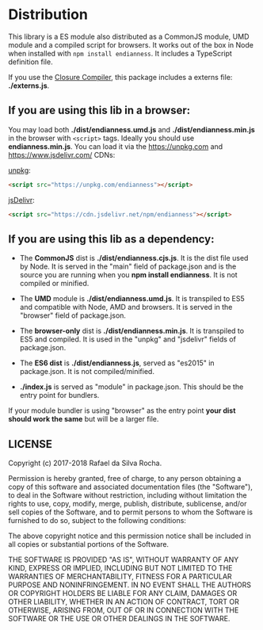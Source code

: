 # Distribution
This library is a ES module also distributed as a CommonJS module, UMD module and a compiled script for browsers. It works out of the box in Node when installed with ```npm install endianness```. It includes a TypeScript definition file.

If you use the [Closure Compiler](https://github.com/google/closure-compiler), this package includes a externs file: **./externs.js**.

## If you are using this lib in a browser:

You may load both **./dist/endianness.umd.js** and **./dist/endianness.min.js** in the browser with ```<script>``` tags. Ideally you should use **endianness.min.js**. You can load it via the https://unpkg.com and https://www.jsdelivr.com/ CDNs:

[unpkg](https://unpkg.com/endianness):
```html
<script src="https://unpkg.com/endianness"></script>
```

[jsDelivr](https://cdn.jsdelivr.net/npm/endianness):
```html
<script src="https://cdn.jsdelivr.net/npm/endianness"></script>
```

## If you are using this lib as a dependency:

- The **CommonJS** dist is **./dist/endianness.cjs.js**. It is the dist file used by Node. It is served in the "main" field of package.json and is the source you are running when you **npm install endianness**. It is not compiled or minified.

- The **UMD** module is **./dist/endianness.umd.js**. It is transpiled to ES5 and compatible with Node, AMD and browsers. It is served in the "browser" field of package.json.

- The **browser-only** dist is **./dist/endianness.min.js**. It is transpiled to ES5 and compiled. It is used in the "unpkg" and "jsdelivr" fields of package.json.

- The **ES6 dist** is **./dist/endianness.js**, served as "es2015" in package.json. It is not compiled/minified.

- **./index.js** is served as "module" in package.json. This should be the entry point for bundlers.

If your module bundler is using "browser" as the entry point **your dist should work the same** but will be a larger file.

## LICENSE
Copyright (c) 2017-2018 Rafael da Silva Rocha.

Permission is hereby granted, free of charge, to any person obtaining
a copy of this software and associated documentation files (the
"Software"), to deal in the Software without restriction, including
without limitation the rights to use, copy, modify, merge, publish,
distribute, sublicense, and/or sell copies of the Software, and to
permit persons to whom the Software is furnished to do so, subject to
the following conditions:

The above copyright notice and this permission notice shall be
included in all copies or substantial portions of the Software.

THE SOFTWARE IS PROVIDED "AS IS", WITHOUT WARRANTY OF ANY KIND,
EXPRESS OR IMPLIED, INCLUDING BUT NOT LIMITED TO THE WARRANTIES OF
MERCHANTABILITY, FITNESS FOR A PARTICULAR PURPOSE AND
NONINFRINGEMENT. IN NO EVENT SHALL THE AUTHORS OR COPYRIGHT HOLDERS BE
LIABLE FOR ANY CLAIM, DAMAGES OR OTHER LIABILITY, WHETHER IN AN ACTION
OF CONTRACT, TORT OR OTHERWISE, ARISING FROM, OUT OF OR IN CONNECTION
WITH THE SOFTWARE OR THE USE OR OTHER DEALINGS IN THE SOFTWARE.
